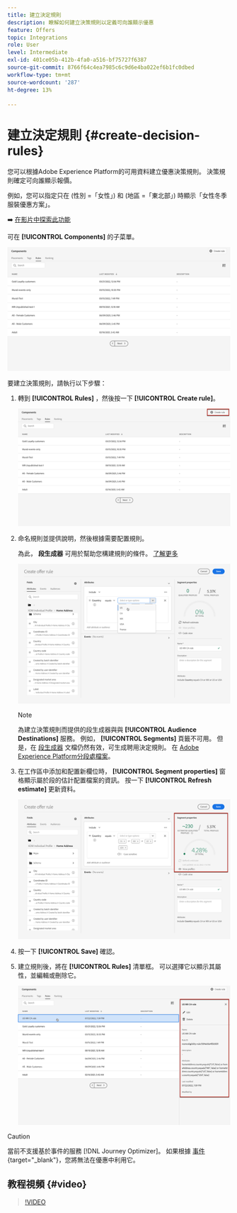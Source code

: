 ```yaml
---
title: 建立決定規則
description: 瞭解如何建立決策規則以定義可向誰顯示優惠
feature: Offers
topic: Integrations
role: User
level: Intermediate
exl-id: 401ce05b-412b-4fa0-a516-bf75727f6387
source-git-commit: 8766f64c4ea7985c6c9d6e4ba022ef6b1fc0dbed
workflow-type: tm+mt
source-wordcount: '287'
ht-degree: 13%

---
```


# 建立決定規則 {#create-decision-rules}

您可以根據Adobe Experience Platform的可用資料建立優惠決策規則。 決策規則確定可向誰顯示報價。

例如，您可以指定只在 (性別 =「女性」) 和 (地區 =「東北部」) 時顯示「女性冬季服裝優惠方案」。

➡️ [在影片中探索此功能](#video)

可在 **[!UICONTROL Components]** 的子菜單。

![](../assets/decision_rules_list.png)

要建立決策規則，請執行以下步驟：

1. 轉到 **[!UICONTROL Rules]** ，然後按一下 **[!UICONTROL Create rule]**。

   ![](../assets/offers_decision_rule_creation.png)

1. 命名規則並提供說明，然後根據需要配置規則。

   為此， **段生成器** 可用於幫助您構建規則的條件。 [了解更多](../../segment/about-segments.md)

   <!--In this example, the rule will target customers that have the "Gold" loyalty level.-->

   ![](../assets/offers_decision_rule_creation_segment.png)

   >[!NOTE]
   >
   >為建立決策規則而提供的段生成器與與 **[!UICONTROL Audience Destinations]** 服務。 例如， **[!UICONTROL Segments]** 頁籤不可用。 但是，在 [段生成器](../../segment/about-segments.md) 文檔仍然有效，可生成聘用決定規則。 在 [Adobe Experience Platform分段處檔案](https://experienceleague.adobe.com/docs/experience-platform/segmentation/ui/segment-builder.html)。

1. 在工作區中添加和配置新欄位時， **[!UICONTROL Segment properties]** 窗格顯示屬於段的估計配置檔案的資訊。 按一下 **[!UICONTROL Refresh estimate]** 更新資料。

   ![](../assets/offers_decision_rule_creation_estimate.png)

1. 按一下 **[!UICONTROL Save]** 確認。

1. 建立規則後，將在 **[!UICONTROL Rules]** 清單框。 可以選擇它以顯示其屬性，並編輯或刪除它。

   ![](../assets/rule_created.png)

>[!CAUTION]
>
>當前不支援基於事件的服務 [!DNL Journey Optimizer]。 如果根據 [事件](https://experienceleague.adobe.com/docs/experience-platform/segmentation/ui/segment-builder.html?lang=en#events){target=&quot;_blank&quot;}，您將無法在優惠中利用它。

## 教程視頻 {#video}

>[!VIDEO](https://video.tv.adobe.com/v/329373?quality=12)

